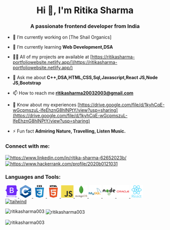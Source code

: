 <h1 align="center">Hi 👋, I'm Ritika Sharma</h1>
<h3 align="center">A passionate frontend developer from India</h3>

- 🔭 I’m currently working on [The Shail Organics]

- 🌱 I’m currently learning **Web Development,DSA**

- 👨‍💻 All of my projects are available at [https://ritikasharma-portfoliowebsite.netlify.app/](https://ritikasharma-portfoliowebsite.netlify.app/)

- 💬 Ask me about **C++,DSA,HTML,CSS,Sql,Javascript,React JS,Node JS,Bootstrap**

- 📫 How to reach me **ritikasharma20032003@gmail.com**

- 📄 Know about my experiences [https://drive.google.com/file/d/1kyhCqE-wGcpmszuL-lfeEhznG8hlNPtY/view?usp=sharing](https://drive.google.com/file/d/1kyhCqE-wGcpmszuL-lfeEhznG8hlNPtY/view?usp=sharing)

- ⚡ Fun fact **Admiring Nature, Travelling, Listen Music.**

<h3 align="left">Connect with me:</h3>
<p align="left">
<a href="https://linkedin.com/in/https://www.linkedin.com/in/ritika-sharma-62652023b/" target="blank"><img align="center" src="https://raw.githubusercontent.com/rahuldkjain/github-profile-readme-generator/master/src/images/icons/Social/linked-in-alt.svg" alt="https://www.linkedin.com/in/ritika-sharma-62652023b/" height="30" width="40" /></a>
<a href="https://www.hackerearth.com/https://www.hackerrank.com/profile/2020b0121031" target="blank"><img align="center" src="https://raw.githubusercontent.com/rahuldkjain/github-profile-readme-generator/master/src/images/icons/Social/hackerearth.svg" alt="https://www.hackerrank.com/profile/2020b0121031" height="30" width="40" /></a>
</p>

<h3 align="left">Languages and Tools:</h3>
<p align="left"> <a href="https://getbootstrap.com" target="_blank" rel="noreferrer"> <img src="https://raw.githubusercontent.com/devicons/devicon/master/icons/bootstrap/bootstrap-plain-wordmark.svg" alt="bootstrap" width="40" height="40"/> </a> <a href="https://www.w3schools.com/cpp/" target="_blank" rel="noreferrer"> <img src="https://raw.githubusercontent.com/devicons/devicon/master/icons/cplusplus/cplusplus-original.svg" alt="cplusplus" width="40" height="40"/> </a> <a href="https://www.w3schools.com/css/" target="_blank" rel="noreferrer"> <img src="https://raw.githubusercontent.com/devicons/devicon/master/icons/css3/css3-original-wordmark.svg" alt="css3" width="40" height="40"/> </a> <a href="https://www.w3.org/html/" target="_blank" rel="noreferrer"> <img src="https://raw.githubusercontent.com/devicons/devicon/master/icons/html5/html5-original-wordmark.svg" alt="html5" width="40" height="40"/> </a> <a href="https://developer.mozilla.org/en-US/docs/Web/JavaScript" target="_blank" rel="noreferrer"> <img src="https://raw.githubusercontent.com/devicons/devicon/master/icons/javascript/javascript-original.svg" alt="javascript" width="40" height="40"/> </a> <a href="https://www.mongodb.com/" target="_blank" rel="noreferrer"> <img src="https://raw.githubusercontent.com/devicons/devicon/master/icons/mongodb/mongodb-original-wordmark.svg" alt="mongodb" width="40" height="40"/> </a> <a href="https://www.mysql.com/" target="_blank" rel="noreferrer"> <img src="https://raw.githubusercontent.com/devicons/devicon/master/icons/mysql/mysql-original-wordmark.svg" alt="mysql" width="40" height="40"/> </a> <a href="https://nodejs.org" target="_blank" rel="noreferrer"> <img src="https://raw.githubusercontent.com/devicons/devicon/master/icons/nodejs/nodejs-original-wordmark.svg" alt="nodejs" width="40" height="40"/> </a> <a href="https://www.oracle.com/" target="_blank" rel="noreferrer"> <img src="https://raw.githubusercontent.com/devicons/devicon/master/icons/oracle/oracle-original.svg" alt="oracle" width="40" height="40"/> </a> <a href="https://reactjs.org/" target="_blank" rel="noreferrer"> <img src="https://raw.githubusercontent.com/devicons/devicon/master/icons/react/react-original-wordmark.svg" alt="react" width="40" height="40"/> </a> <a href="https://tailwindcss.com/" target="_blank" rel="noreferrer"> <img src="https://www.vectorlogo.zone/logos/tailwindcss/tailwindcss-icon.svg" alt="tailwind" width="40" height="40"/> </a> </p>

<p><img align="left" src="https://github-readme-stats.vercel.app/api/top-langs?username=ritikasharma003&show_icons=true&locale=en&layout=compact" alt="ritikasharma003" /></p>

<p>&nbsp;<img align="center" src="https://github-readme-stats.vercel.app/api?username=ritikasharma003&show_icons=true&locale=en" alt="ritikasharma003" /></p>

<p><img align="center" src="https://github-readme-streak-stats.herokuapp.com/?user=ritikasharma003&" alt="ritikasharma003" /></p>
